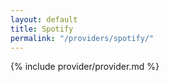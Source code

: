 ```yaml
---
layout: default
title: Spotify
permalink: "/providers/spotify/"
---
```


{% include provider/provider.md %}
